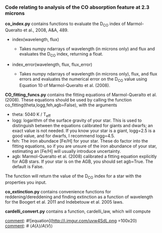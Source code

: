 
[comment]: # (co_work)
### Code relating to analysis of the CO absorption feature at 2.3 microns

**co_index.py** contains functions to evaluate the D<sub>CO</sub> index of Marmol-Queralto et al., 2008, A&A, 489. 

  * index(wavelength, flux)
    * Takes numpy ndarrays of wavelength (in microns only) and flux and evaluates the D<sub>CO</sub> index, returning a float.
  
  * index_error(wavelength, flux, flux_error)
    * Takes numpy ndarrays of wavelength (in microns only), flux, and flux errors and evaluates the numerical error on the D<sub>CO</sub> value using Equation 10 of Marmol-Queralto et al. (2008).

**CO_fitting_funcs.py** contains the fitting equations of Marmol-Queralto et al. (2008).
These equations should be used by calling the function co_fitting(theta,logg,feh,agb=False), with the arguments
  * theta: 5040 K / T<sub>eff</sub>
  * logg: logarithm of the surface gravity of your star. This is used to distinguish between the equations calibrated for giants and dwarfs; an exact value is not needed. If you know your star is a giant, logg=2.5 is a good value, and for dwarfs, I recommend logg=4.5.
  * feh: The iron abundace [Fe/H] for your star. These do factor into the fitting equations, so if you are unsure of the iron abundance of your star, estimating an [Fe/H] will usually introduce uncertainty. 
  * agb: Marmol-Queralto et al. (2008) calibrated a fitting equation explicitly for AGB stars. If your star is on the AGB, you should set agb=True. The default is False.

The function will return the value of the D<sub>CO</sub> index for a star with the properties you input.

**co_extinction.py** contains convenience functions for reddening/dereddening and finding extinction as a function of wavelength for the Boogert et al. 2011 and Indebetouw et al. 2005 laws.

**cardelli_convert.py** contains a function, cardelli_law, which will compute <img src="http://i.imgur.com/uvw4SdL.png" height="10">


[comment]: #![equation](http://i.imgur.com/uvw4SdL.png =100x20)
[comment]: # $\langle A(\lambda)/A(V) \rangle$ 
